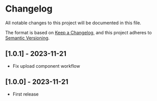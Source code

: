 # Changelog

All notable changes to this project will be documented in this file.

The format is based on [Keep a Changelog](https://keepachangelog.com/en/1.0.0/), and this project adheres to [Semantic Versioning](https://semver.org/spec/v2.0.0.html).


## [1.0.1] - 2023-11-21

- Fix upload component workflow


## [1.0.0] - 2023-11-21

- First release


